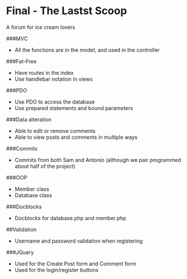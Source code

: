 # Final - The Lastst Scoop
A forum for ice cream lovers

###MVC
* All the functions are in the model, and used in the controller

###Fat-Free
* Have routes in the index
* Use handlebar notation in views

###PDO
* Use PDO to access the database
* Use prepared statements and bound parameters

###Data alteration
* Able to edit or remove comments
* Able to view posts and comments in multiple ways

###Commits
* Commits from both Sam and Antonio (although we pair programmed about half of the project)

###OOP
* Member class
* Database class

###Docblocks
* Docblocks for database.php and member.php

##Validation
* Username and password validation when registering

###JQuery
* Used for the Create Post form and Comment form
* Used for the login/register buttons
